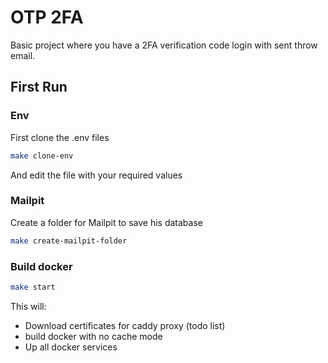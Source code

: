 # OTP 2FA

Basic project where you have a 2FA verification code login with sent throw email.

## First Run

### Env

First clone the .env files

```bash
make clone-env
```

And edit the file with your required values

### Mailpit

Create a folder for Mailpit to save his database

```bash
make create-mailpit-folder
```

### Build docker

```bash
make start
```

This will:

* Download certificates for caddy proxy (todo list)
* build docker with no cache mode
* Up all docker services
